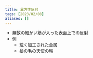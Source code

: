 ```yaml
---
title: 異方性反射
tags: [2023/02/08]
aliases: []
---
```


- 無数の細かい筋が入った表面上での反射
- 例
	- 荒く加工された金属
	- 髪の毛の天使の輪